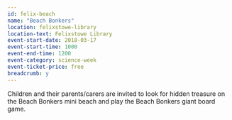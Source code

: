 ```yaml
---
id: felix-beach
name: "Beach Bonkers"
location: felixstowe-library
location-text: Felixstowe Library
event-start-date: 2018-03-17
event-start-time: 1000
event-end-time: 1200
event-category: science-week
event-ticket-price: free
breadcrumb: y
---
```


Children and their parents/carers are invited to look for hidden treasure on the Beach Bonkers mini beach and play the Beach Bonkers giant board game.
